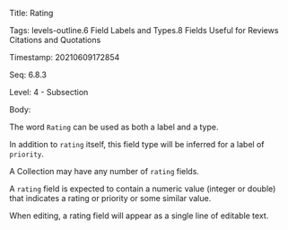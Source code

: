 Title:  Rating

Tags:   levels-outline.6 Field Labels and Types.8 Fields Useful for Reviews Citations and Quotations

Timestamp: 20210609172854

Seq:    6.8.3

Level:  4 - Subsection

Body: 

The word `Rating` can be used as both a label and a type. 

In addition to `rating` itself, this field type will be inferred for a label of `priority`.

A Collection may have any number of `rating` fields.  

A `rating` field is expected to contain a numeric value (integer or double) that indicates a rating or priority or some similar value.

When editing, a rating field will appear as a single line of editable text.
